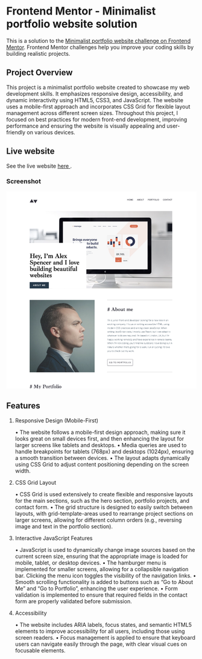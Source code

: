 # Frontend Mentor - Minimalist portfolio website solution

This is a solution to the [Minimalist portfolio website challenge on Frontend Mentor](https://www.frontendmentor.io/challenges/minimalist-portfolio-website-LMy-ZRyiE). Frontend Mentor challenges help you improve your coding skills by building realistic projects. 




## Project Overview

This project is a minimalist portfolio website created to showcase my web development skills. It emphasizes responsive design, accessibility, and dynamic interactivity using HTML5, CSS3, and JavaScript. The website uses a mobile-first approach and incorporates CSS Grid for flexible layout management across different screen sizes. Throughout this project, I focused on best practices for modern front-end development, improving performance and ensuring the website is visually appealing and user-friendly on various devices.


## Live website

See the live website [here ](https://minimalist-static-portfolio.netlify.app/).


### Screenshot

![](./images/screenshot/Screenshot.png)


## Features

1. Responsive Design (Mobile-First)

	•	The website follows a mobile-first design approach, making sure it looks great on small devices first, and then enhancing the layout for larger screens like tablets and desktops.
	•	Media queries are used to handle breakpoints for tablets (768px) and desktops (1024px), ensuring a smooth transition between devices.
	•	The layout adapts dynamically using CSS Grid to adjust content positioning depending on the screen width.

2. CSS Grid Layout

	•	CSS Grid is used extensively to create flexible and responsive layouts for the main sections, such as the hero section, portfolio projects, and contact form.
	•	The grid structure is designed to easily switch between layouts, with grid-template-areas used to rearrange project sections on larger screens, allowing for different column orders (e.g., reversing image and text in the portfolio section).

3. Interactive JavaScript Features

	•	JavaScript is used to dynamically change image sources based on the current screen size, ensuring that the appropriate image is loaded for mobile, tablet, or desktop devices.
	•	The hamburger menu is implemented for smaller screens, allowing for a collapsible navigation bar. Clicking the menu icon toggles the visibility of the navigation links.
	•	Smooth scrolling functionality is added to buttons such as “Go to About Me” and “Go to Portfolio”, enhancing the user experience.
	•	Form validation is implemented to ensure that required fields in the contact form are properly validated before submission.

4. Accessibility

	•	The website includes ARIA labels, focus states, and semantic HTML5 elements to improve accessibility for all users, including those using screen readers.
	•	Focus management is applied to ensure that keyboard users can navigate easily through the page, with clear visual cues on focusable elements.


